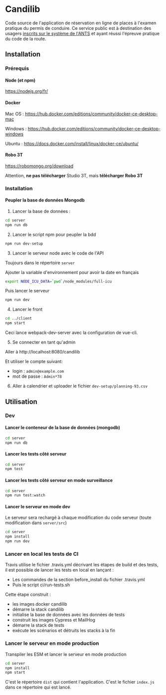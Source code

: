 # Candilib
Code source de l'application de réservation en ligne de places à l'examen pratique du permis de conduire. Ce service public est à destination des usagers [inscrits sur le système de l'ANTS](https://permisdeconduire.ants.gouv.fr/Services-associes/Effectuer-une-demande-de-permis-de-conduire-en-ligne) et ayant réussi l'épreuve pratique du code de la route.

## Installation

### Prérequis

#### Node (et npm)

https://nodejs.org/fr/

#### Docker

Mac OS : https://hub.docker.com/editions/community/docker-ce-desktop-mac

Windows : https://hub.docker.com/editions/community/docker-ce-desktop-windows

Ubuntu : https://docs.docker.com/install/linux/docker-ce/ubuntu/

#### Robo 3T

https://robomongo.org/download

Attention, **ne pas télécharger** Studio 3T, mais **télécharger Robo 3T**

### Installation

#### Peupler la base de données Mongodb

1. Lancer la base de données :

```bash
cd server
npm run db
```

2. Lancer le script npm pour peupler la bdd

```bash
npm run dev-setup
```

3. Lancer le serveur node avec le code de l'API

Toujours dans le répertoire `server`

Ajouter la variable d'environnement pour avoir la date en français

```bash
export NODE_ICU_DATA=`pwd`/node_modules/full-icu
```

Puis lancer le serveur

```bash
npm run dev
```

4. Lancer le front

```bash
cd ../client
npm start
```

Ceci lance webpack-dev-server avec la configuration  de vue-cli.

5. Se connecter en tant qu'admin

Aller à http://localhost:8080/candilib

Et utiliser le compte suivant:
- login : `admin@example.com`
- mot de passe : `Admin*78`

6. Aller à calendrier et uploader le fichier `dev-setup/planning-93.csv`


## Utilisation

### Dev

#### Lancer le conteneur de la base de données (mongodb)

```bash
cd server
npm run db
```

#### Lancer les tests côté serveur

```bash
cd server
npm test
```

#### Lancer les tests côté serveur en mode surveillance

```bash
cd server
npm run test:watch
```

#### Lancer le serveur en mode dev

Le serveur sera rechargé à chaque modification du code serveur
(toute modification dans `server/src`)

```bash
cd server
npm install
npm run dev
```

### Lancer en local les tests de CI

Travis utilise le fichier .travis.yml décrivant les étapes de build et des tests, il est possible de lancer les tests en local en lançant :

* Les commandes de la section before_install du fichier .travis.yml
* Puis le script ci/run-tests.sh

Cette étape construit :

* les images docker candilib
* démarre la stack candilib
* initialise la base de données avec les données de tests
* construit les images Cypress et MailHog
* démarre la stack de tests
* exécute les scénarios et détruits les stacks à la fin

### Lancer le serveur en mode production

Transpiler les ESM et lancer le serveur en mode production

```bash
cd server
npm install
npm start
```

C'est le répertoire `dist` qui contient l'application.
C'est le fichier `index.js` dans ce répertoire qui est lancé.

